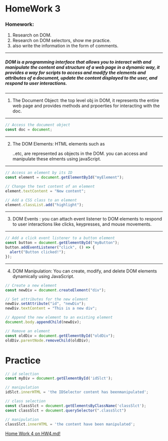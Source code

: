 # HomeWork 3
### Homework:
 1. Research on DOM.
 2. Research on DOM selectors, show me practice. 
 3. also write the information in the form of comments.
-----

##### DOM is a programming interface that allows you to interact with and manipulate the content and structure of a web page in a dynamic way, it provides a way for scripts to access and modify the elements and attributes of a document, update the content displayed to the user, and respond to user interactions.
-----

1. The Document Object: 
the top level obj in DOM, it represents the entire web page and provides methods and prpoerties for interacting with the doc. 
___

``` js
// Access the document object
const doc = document;
```
---

2. The DOM Elements: HTML elements such as <p>..etc, are represented as objects in the DOM. you can access and manipulate these elments using javaScript.
---
``` js
// Access an element by its ID
const element = document.getElementById("myElement");

// Change the text content of an element
element.textContent = "New content";

// Add a CSS class to an element
element.classList.add("highlight");
```
---

3. DOM Events : you can attach event listener to DOM elements to respond to user interactions like clicks, keypresses, and mouse movements. 
---
``` js
// Add a click event listener to a button element
const button = document.getElementById("myButton");
button.addEventListener("click", () => {
  alert("Button clicked!");
});
```
---

4. DOM Manipulation: You can create, modify, and delete DOM elements dynamically using JavaScript.
``` js
// Create a new element
const newDiv = document.createElement("div");

// Set attributes for the new element
newDiv.setAttribute("id", "newDiv");
newDiv.textContent = "This is a new div";

// Append the new element to an existing element
document.body.appendChild(newDiv);

// Remove an element
const oldDiv = document.getElementById("oldDiv");
oldDiv.parentNode.removeChild(oldDiv);
```

# Practice

``` js
// id selection
const myDiv = document.getElementById('idSlct');

// manipulation 
idSlct.innerHTML = 'the IDSelector content has beenmanipulated';

// class selection
const classSlct = document.getElementsByClassName('classSlct');
const classSlct = document.querySelector(".classSlct")

// manipulation 
classSlct.innerHTML = 'the content have been manipulated';
```

[Home Work 4 on HW4.md!](HW4.md)